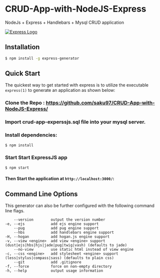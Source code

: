 # CRUD-App-with-NodeJS-Express
NodeJs + Express + Handlebars + Mysql CRUD application

[![Express Logo](https://i.cloudup.com/zfY6lL7eFa-3000x3000.png)](http://expressjs.com/)

## Installation

```sh
$ npm install -g express-generator
```

## Quick Start

The quickest way to get started with express is to utilize the executable `express(1)` to generate an application as shown below:

### Clone the Repo : https://github.com/saku97/CRUD-App-with-NodeJS-Express/

### Import crud-app-experssjs.sql file into your mysql server.

### Install dependencies:

```bash
$ npm install
```
### Start Start ExpressJS app

```bash
$ npm start
```

#### Then Start the application at `http://localhost:3000/`:

## Command Line Options

This generator can also be further configured with the following command line flags.

        --version        output the version number
    -e, --ejs            add ejs engine support
        --pug            add pug engine support
        --hbs            add handlebars engine support
    -H, --hogan          add hogan.js engine support
    -v, --view <engine>  add view <engine> support (dust|ejs|hbs|hjs|jade|pug|twig|vash) (defaults to jade)
        --no-view        use static html instead of view engine
    -c, --css <engine>   add stylesheet <engine> support (less|stylus|compass|sass) (defaults to plain css)
        --git            add .gitignore
    -f, --force          force on non-empty directory
    -h, --help           output usage information


